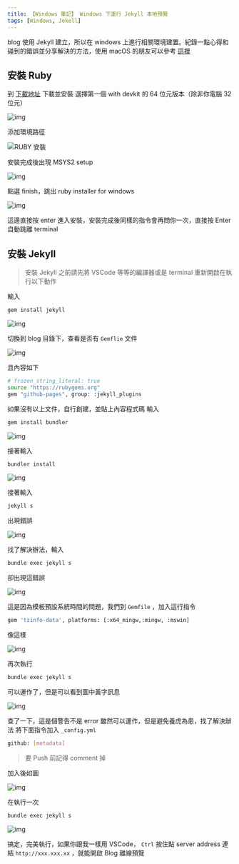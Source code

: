```yaml
---
title: 【Windows 筆記】 Windows 下運行 Jekyll 本地預覽
tags: [Windows, Jekell]
---
```

blog 使用 Jekyll 建立，所以在 windows 上進行相關環境建置。紀錄一點心得和碰到的錯誤並分享解決的方法，使用 macOS 的朋友可以參考 [這裡](https://joechang0113.github.io/2020/01/03/macos-use-ruby.html)

## 安裝 Ruby

到 [下載地址](https://rubyinstaller.org/downloads/) 下載並安裝
選擇第一個 with devkit 的 64 位元版本（除非你電腦 32 位元）

![img](https://i.imgur.com/F9HTRoG.png)

添加環境路徑

![RUBY 安裝](https://i.imgur.com/6yUAb03.png)

安裝完成後出現 MSYS2 setup

![img](https://i.imgur.com/TMtd5Ot.png)

點選 finish，跳出 ruby installer for windows

![img](https://i.imgur.com/74ssNCv.png)

這邊直接按 enter 進入安裝，安裝完成後同樣的指令會再問你一次，直接按 Enter 自動跳離 terminal

## 安裝 Jekyll

> 安裝 Jekyll 之前請先將 VSCode 等等的編譯器或是 terminal 重新開啟在執行以下動作

輸入

``` bash
gem install jekyll
```

![img](https://i.imgur.com/jqpq4aU.png)

切換到 blog 目錄下，查看是否有 `Gemflie` 文件

![img](https://i.imgur.com/tsb6MmY.png)

且內容如下

``` bash
# frozen_string_literal: true
source "https://rubygems.org"
gem "github-pages", group: :jekyll_plugins
```

如果沒有以上文件，自行創建，並貼上內容程式碼
輸入

``` bash
gem install bundler
```

![img](https://i.imgur.com/UxYD798.png)

接著輸入

``` bash
bundler install
```

![img](https://i.imgur.com/lQ5p7mH.png)

接著輸入

``` bash
jekyll s
```

出現錯誤

![img](https://i.imgur.com/JElhvG5.png)

找了解決辦法，輸入

``` bash
bundle exec jekyll s
```

卻出現這錯誤

![img](https://i.imgur.com/YmvSq6A.png)

這是因為模板預設系統時間的問題，我們到 `Gemfile` ，加入這行指令

``` bash
gem 'tzinfo-data', platforms: [:x64_mingw,:mingw, :mswin]
```

像這樣

![img](https://i.imgur.com/qzqvv9J.png)

再次執行

``` bash
bundle exec jekyll s
```

可以運作了，但是可以看到圖中黃字訊息

![img](https://i.imgur.com/KEOBKZL.png)

查了一下，這是個警告不是 error 雖然可以運作，但是避免養虎為患，找了解決辦法
將下面指令加入 `_config.yml`

``` bash
github: [metadata]
```

> 要 Push 前記得 comment 掉

加入後如圖

![img](https://i.imgur.com/wST7JwB.png)

在執行一次

``` bash
bundle exec jekyll s
```

![img](https://i.imgur.com/02aTKj1.png)

搞定，完美執行，如果你跟我一樣用 VSCode， `Ctrl` 按住點 server address 連結 `http://xxx.xxx.xx` ，就能開啟 Blog 離線預覽
